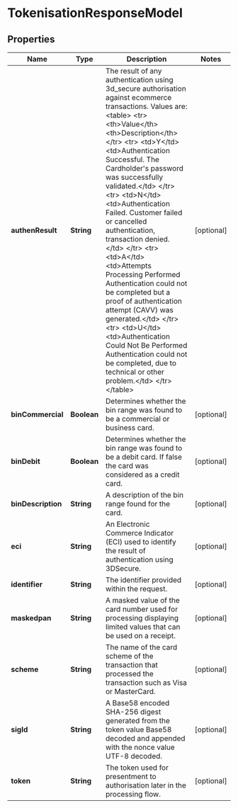 

# TokenisationResponseModel


## Properties

| Name | Type | Description | Notes |
|------------ | ------------- | ------------- | -------------|
|**authenResult** | **String** | The result of any authentication using 3d_secure authorisation against ecommerce transactions. Values are:  &lt;table&gt; &lt;tr&gt; &lt;th&gt;Value&lt;/th&gt; &lt;th&gt;Description&lt;/th&gt; &lt;/tr&gt; &lt;tr&gt; &lt;td&gt;Y&lt;/td&gt; &lt;td&gt;Authentication Successful. The Cardholder&#39;s password was successfully validated.&lt;/td&gt; &lt;/tr&gt; &lt;tr&gt; &lt;td&gt;N&lt;/td&gt; &lt;td&gt;Authentication Failed. Customer failed or cancelled authentication, transaction denied.&lt;/td&gt; &lt;/tr&gt; &lt;tr&gt; &lt;td&gt;A&lt;/td&gt; &lt;td&gt;Attempts Processing Performed Authentication could not be completed but a proof of authentication attempt (CAVV) was generated.&lt;/td&gt; &lt;/tr&gt; &lt;tr&gt; &lt;td&gt;U&lt;/td&gt; &lt;td&gt;Authentication Could Not Be Performed Authentication could not be completed, due to technical or other problem.&lt;/td&gt; &lt;/tr&gt; &lt;/table&gt;  |  [optional] |
|**binCommercial** | **Boolean** | Determines whether the bin range was found to be a commercial or business card. |  [optional] |
|**binDebit** | **Boolean** | Determines whether the bin range was found to be a debit card. If false the card was considered as a credit card. |  [optional] |
|**binDescription** | **String** | A description of the bin range found for the card. |  [optional] |
|**eci** | **String** | An Electronic Commerce Indicator (ECI) used to identify the result of authentication using 3DSecure.  |  [optional] |
|**identifier** | **String** | The identifier provided within the request. |  [optional] |
|**maskedpan** | **String** | A masked value of the card number used for processing displaying limited values that can be used on a receipt.  |  [optional] |
|**scheme** | **String** | The name of the card scheme of the transaction that processed the transaction such as Visa or MasterCard.  |  [optional] |
|**sigId** | **String** | A Base58 encoded SHA-256 digest generated from the token value Base58 decoded and appended with the nonce value UTF-8 decoded. |  [optional] |
|**token** | **String** | The token used for presentment to authorisation later in the processing flow. |  [optional] |




